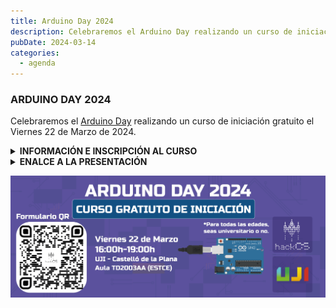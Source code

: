 ```yaml
---
title: Arduino Day 2024
description: Celebraremos el Arduino Day realizando un curso de iniciación gratuito el Viernes 22 de Marzo de 2024.
pubDate: 2024-03-14
categories:
  - agenda
---
```


### ARDUINO DAY 2024

Celebraremos el [Arduino Day](https://days.arduino.cc/about) realizando un curso de iniciación gratuito el Viernes 22 de Marzo de 2024. 

<details>
  <summary><strong>INFORMACIÓN E INSCRIPCIÓN AL CURSO</strong></summary>

  Fecha: **viernes 22/03**

  Lugar: [UJI](https://www.google.es/maps/place/Universitat+Jaume+I/@39.9902105,-0.0511631,14z/data=!4m6!3m5!1s0xd5ffe0fca9b5147:0x1368bf53b3a7fb3f!8m2!3d39.9943481!4d-0.0702147!16zL20vMDg0dGNk?coh=164777&entry=tt&shorturl=1)

  En el curso se enseñará la estructura básica del Arduino, el uso de sus pines GPIO y de los pines analógicos. Asimismo, se realizarán proyectos de forma práctica para experimentar cómo funciona el Arduino.

Se hará en el **Aula TD2003AA** de **16-19h**. 

**IMPORTANTE: Es necesario traer ordenador portátil con el Arduino IDE instalado.**

  
Link para inscribirse: https://forms.gle/pxSX2cZt5j5hMYkG8
</details>

<details>
  <summary><strong>ENALCE A LA PRESENTACIÓN</strong></summary>
  
  <p> <a href="https://docs.google.com/presentation/d/1fMmFWUism4sZHJ8vI0T2zIbY2hmfPhJat6D9yrf0pDY/edit?usp=sharing"> https://docs.google.com/presentation/d/1fMmFWUism4sZHJ8vI0T2zIbY2hmfPhJat6D9yrf0pDY/edit?usp=sharing </a></p>
  
</details>

 ![](images/Banner-Arduino-Day-1024x395.png)
